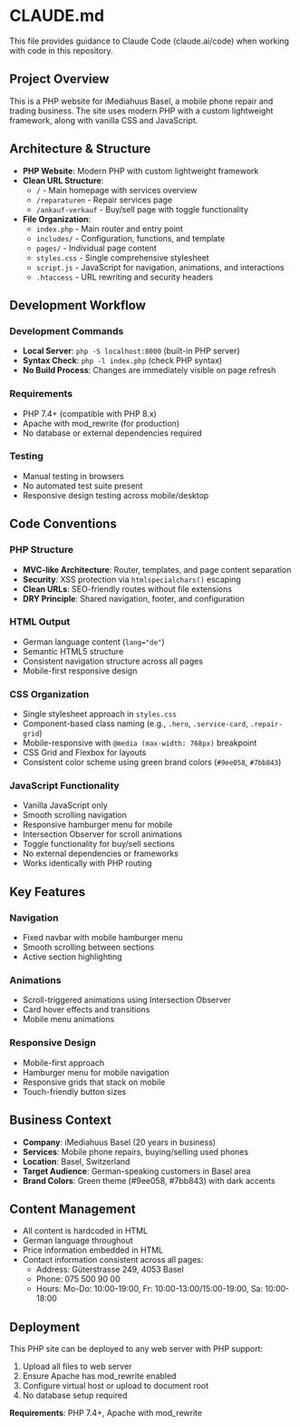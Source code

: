# CLAUDE.md

This file provides guidance to Claude Code (claude.ai/code) when working with code in this repository.

## Project Overview

This is a PHP website for iMediahuus Basel, a mobile phone repair and trading business. The site uses modern PHP with a custom lightweight framework, along with vanilla CSS and JavaScript.

## Architecture & Structure

- **PHP Website**: Modern PHP with custom lightweight framework
- **Clean URL Structure**: 
  - `/` - Main homepage with services overview
  - `/reparaturen` - Repair services page
  - `/ankauf-verkauf` - Buy/sell page with toggle functionality
- **File Organization**:
  - `index.php` - Main router and entry point
  - `includes/` - Configuration, functions, and template
  - `pages/` - Individual page content
  - `styles.css` - Single comprehensive stylesheet
  - `script.js` - JavaScript for navigation, animations, and interactions
  - `.htaccess` - URL rewriting and security headers

## Development Workflow

### Development Commands
- **Local Server**: `php -S localhost:8000` (built-in PHP server)
- **Syntax Check**: `php -l index.php` (check PHP syntax)
- **No Build Process**: Changes are immediately visible on page refresh

### Requirements
- PHP 7.4+ (compatible with PHP 8.x)
- Apache with mod_rewrite (for production)
- No database or external dependencies required

### Testing
- Manual testing in browsers
- No automated test suite present
- Responsive design testing across mobile/desktop

## Code Conventions

### PHP Structure
- **MVC-like Architecture**: Router, templates, and page content separation
- **Security**: XSS protection via `htmlspecialchars()` escaping
- **Clean URLs**: SEO-friendly routes without file extensions
- **DRY Principle**: Shared navigation, footer, and configuration

### HTML Output
- German language content (`lang="de"`)
- Semantic HTML5 structure
- Consistent navigation structure across all pages
- Mobile-first responsive design

### CSS Organization
- Single stylesheet approach in `styles.css`
- Component-based class naming (e.g., `.hero`, `.service-card`, `.repair-grid`)
- Mobile-responsive with `@media (max-width: 768px)` breakpoint
- CSS Grid and Flexbox for layouts
- Consistent color scheme using green brand colors (`#9ee058`, `#7bb843`)

### JavaScript Functionality
- Vanilla JavaScript only
- Smooth scrolling navigation
- Responsive hamburger menu for mobile
- Intersection Observer for scroll animations
- Toggle functionality for buy/sell sections
- No external dependencies or frameworks
- Works identically with PHP routing

## Key Features

### Navigation
- Fixed navbar with mobile hamburger menu
- Smooth scrolling between sections
- Active section highlighting

### Animations
- Scroll-triggered animations using Intersection Observer
- Card hover effects and transitions
- Mobile menu animations

### Responsive Design
- Mobile-first approach
- Hamburger menu for mobile navigation
- Responsive grids that stack on mobile
- Touch-friendly button sizes

## Business Context

- **Company**: iMediahuus Basel (20 years in business)
- **Services**: Mobile phone repairs, buying/selling used phones
- **Location**: Basel, Switzerland
- **Target Audience**: German-speaking customers in Basel area
- **Brand Colors**: Green theme (#9ee058, #7bb843) with dark accents

## Content Management

- All content is hardcoded in HTML
- German language throughout
- Price information embedded in HTML
- Contact information consistent across all pages:
  - Address: Güterstrasse 249, 4053 Basel
  - Phone: 075 500 90 00
  - Hours: Mo-Do: 10:00-19:00, Fr: 10:00-13:00/15:00-19:00, Sa: 10:00-18:00

## Deployment

This PHP site can be deployed to any web server with PHP support:

1. Upload all files to web server
2. Ensure Apache has mod_rewrite enabled
3. Configure virtual host or upload to document root
4. No database setup required

**Requirements**: PHP 7.4+, Apache with mod_rewrite